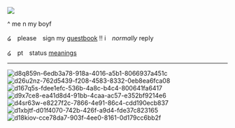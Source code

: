 ![](https://media.discordapp.net/attachments/1176403450297327617/1226199986266443796/0a29714d267c993a6815e857018c4d7b-removebg-preview_1.png?ex=6623e6ba&is=661171ba&hm=43be442e0ac323102a395a3b4ad6e06bb7c9a674c330c4fb34dede5e87e53f5d&=&format=webp&quality=lossless&width=703&height=537)

^ me n my boyf 

໒　please　sign my [guestbook](https://negansmith.123guestbook.com/) !! i　*normally* reply 

໒　pt　status [meanings](https://rentry.co/causticsoda)

*** 

![d8q859n-6edb3a78-918a-4016-a5b1-8066937a451c](https://github.com/lyekisses/lyekisses/assets/148398223/ae145232-5baa-4965-9d22-c3cb5a1fd922) ![d26u2nz-762d5439-f208-4583-8332-0eb8ea6fca08](https://github.com/lyekisses/lyekisses/assets/148398223/4a08ab25-ef77-4c74-9f6a-e113e948709d) ![d167q5s-fdee1efc-536b-4a8c-b4c4-800641fa6417](https://github.com/lyekisses/lyekisses/assets/148398223/6f6f61a0-ca0f-45a1-be82-382d8b60bc9f) ![d9x7ce8-ea41d8d4-91bb-4caa-ac57-e352bf9214e6](https://github.com/lyekisses/lyekisses/assets/148398223/6cdd81a0-800e-46e2-970f-2f9c23be9254) ![d4sr63w-e8227f2c-7866-4e91-86c4-cdd190ecb837](https://github.com/lyekisses/lyekisses/assets/148398223/1ec7c9f6-0ac8-4639-bf8e-3f502e5c189b) ![d1xbjtf-d01f4070-742b-426f-a9d4-fde37c823165](https://github.com/lyekisses/lyekisses/assets/148398223/8d72fd93-87fd-4a6c-8455-6dff96583546) ![d18kiov-cce78da7-903f-4ee0-8161-0d179cc6bb2f](https://github.com/lyekisses/lyekisses/assets/148398223/2d993724-d96c-4b3e-868d-7eb24166e737)



















